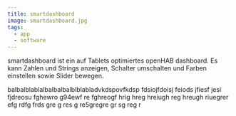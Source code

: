 ```yaml
---
title: smartdashboard
image: smartdashboard.jpg
tags:
  - app
  - software
---
```


smartdashboard ist ein auf Tablets optimiertes openHAB dashboard. Es kann Zahlen und Strings anzeigen, Schalter umschalten und Farben einstellen
sowie Slider bewegen.
<!--more-->
balbalblablalbalbalbalblblabladvkdspovfkdsp fdsiojfdoisj feiods jfiesf jesi fjdreosu fghewro g94ewf re fghreogf hrig hreg hreiugh reg hreugh riuegrer
efg
rdfg
frds
gre
g
res g
re5gregre
gr
sg
reg
r

